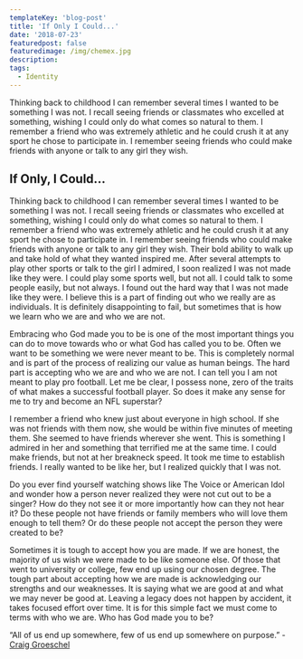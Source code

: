 ```yaml
---
templateKey: 'blog-post'
title: 'If Only I Could...'
date: '2018-07-23'
featuredpost: false
featuredimage: /img/chemex.jpg
description:
tags:
  - Identity
---
```


Thinking back to childhood I can remember several times I wanted to be something I was not. I recall seeing friends or classmates who excelled at something, wishing I could only do what comes so natural to them. I remember a friend who was extremely athletic and he could crush it at any sport he chose to participate in. I remember seeing friends who could make friends with anyone or talk to any girl they wish.

## If Only, I Could…

Thinking back to childhood I can remember several times I wanted to be something I was not. I recall seeing friends or classmates who excelled at something, wishing I could only do what comes so natural to them. I remember a friend who was extremely athletic and he could crush it at any sport he chose to participate in. I remember seeing friends who could make friends with anyone or talk to any girl they wish. Their bold ability to walk up and take hold of what they wanted inspired me. After several attempts to play other sports or talk to the girl I admired, I soon realized I was not made like they were. I could play some sports well, but not all. I could talk to some people easily, but not always. I found out the hard way that I was not made like they were. I believe this is a part of finding out who we really are as individuals. It is definitely disappointing to fail, but sometimes that is how we learn who we are and who we are not.

Embracing who God made you to be is one of the most important things you can do to move towards who or what God has called you to be. Often we want to be something we were never meant to be. This is completely normal and is part of the process of realizing our value as human beings. The hard part is accepting who we are and who we are not. I can tell you I am not meant to play pro football. Let me be clear, I possess none, zero of the traits of what makes a successful football player. So does it make any sense for me to try and become an NFL superstar?

I remember a friend who knew just about everyone in high school. If she was not friends with them now, she would be within five minutes of meeting them. She seemed to have friends wherever she went. This is something I admired in her and something that terrified me at the same time. I could make friends, but not at her breakneck speed. It took me time to establish friends. I really wanted to be like her, but I realized quickly that I was not.

Do you ever find yourself watching shows like The Voice or American Idol and wonder how a person never realized they were not cut out to be a singer? How do they not see it or more importantly how can they not hear it? Do these people not have friends or family members who will love them enough to tell them? Or do these people not accept the person they were created to be?

Sometimes it is tough to accept how you are made. If we are honest, the majority of us wish we were made to be like someone else. Of those that went to university or college, few end up using our chosen degree. The tough part about accepting how we are made is acknowledging our strengths and our weaknesses. It is saying what we are good at and what we may never be good at. Leaving a legacy does not happen by accident, it takes focused effort over time. It is for this simple fact we must come to terms with who we are. Who has God made you to be?

“All of us end up somewhere, few of us end up somewhere on purpose.” - [Craig Groeschel](https://www.craiggroeschel.com/)

